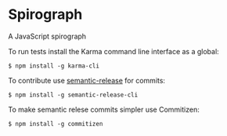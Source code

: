 # Spirograph
A JavaScript spirograph

To run tests install the Karma command line interface as a global:

```
$ npm install -g karma-cli
```

To contribute use [semantic-release](https://github.com/semantic-release/semantic-release) for commits:

```
$ npm install -g semantic-release-cli
```
To make semantic relese commits simpler use Commitizen:

```
$ npm install -g commitizen
```
